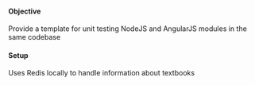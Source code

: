 #### Objective

Provide a template for unit testing NodeJS and AngularJS modules in the same codebase

#### Setup

Uses Redis locally to handle information about textbooks